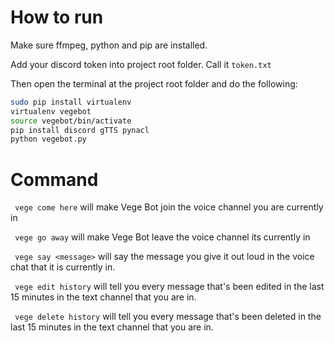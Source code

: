 # How to run

Make sure ffmpeg, python and pip are installed.

Add your discord token into project root folder. Call it ```token.txt```

Then open the terminal at the project root folder and do the following:

```bash
sudo pip install virtualenv
virtualenv vegebot
source vegebot/bin/activate
pip install discord gTTS pynacl
python vegebot.py
```



# Command

``` vege come here``` will make Vege Bot join the voice channel you are currently in

``` vege go away``` will make Vege Bot leave the voice channel its currently in

``` vege say <message>``` will say the message you give it out loud in the voice chat that it is currently in.

``` vege edit history``` will tell you every message that's been edited in the last 15 minutes in the text channel that you are in.

``` vege delete history``` will tell you every message that's been deleted in the last 15 minutes in the text channel that you are in.